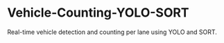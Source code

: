 # Vehicle-Counting-YOLO-SORT
Real-time vehicle detection and counting per lane using YOLO and SORT.
